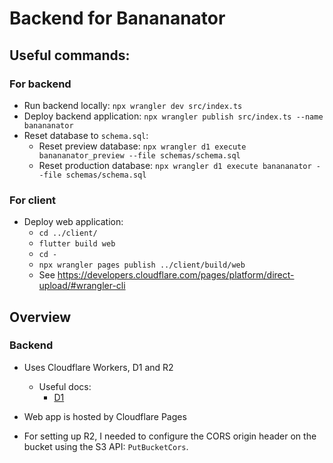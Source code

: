 # Backend for Banananator


## Useful commands:

### For backend
- Run backend locally: `npx wrangler dev src/index.ts`
- Deploy backend application: `npx wrangler publish src/index.ts --name banananator`
- Reset database to `schema.sql`:
    - Reset preview database: `npx wrangler d1 execute banananator_preview --file schemas/schema.sql`
    - Reset production database: `npx wrangler d1 execute banananator --file schemas/schema.sql`

### For client
- Deploy web application: 
    - `cd ../client/`
    - `flutter build web`
    - `cd -`
    - `npx wrangler pages publish ../client/build/web`
    - See https://developers.cloudflare.com/pages/platform/direct-upload/#wrangler-cli


## Overview

### Backend
- Uses Cloudflare Workers, D1 and R2
    - Useful docs:
        - [D1](https://developers.cloudflare.com/d1/get-started/)
- Web app is hosted by Cloudflare Pages

- For setting up R2, I needed to configure the CORS origin header on the bucket using the S3 API: `PutBucketCors`.